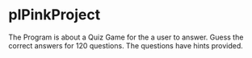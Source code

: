 # plPinkProject
The Program is about a Quiz Game for the a user to answer. Guess the correct answers for 120 questions. The questions have hints provided.
